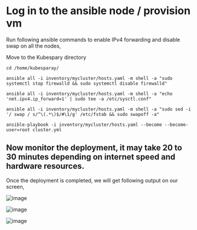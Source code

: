 # Log in to the ansible node / provision vm

Run following ansible commands to enable IPv4 forwarding and disable swap on all the nodes,

Move to the Kubespary directory

`cd /home/kubesparay/ `

`ansible all -i inventory/mycluster/hosts.yaml -m shell -a "sudo systemctl stop firewalld && sudo systemctl disable firewalld" `

`ansible all -i inventory/mycluster/hosts.yaml -m shell -a "echo 'net.ipv4.ip_forward=1' | sudo tee -a /etc/sysctl.conf" `

`ansible all -i inventory/mycluster/hosts.yaml -m shell -a "sudo sed -i '/ swap / s/^\(.*\)$/#\1/g' /etc/fstab && sudo swapoff -a" `

`ansible-playbook -i inventory/mycluster/hosts.yaml --become --become-user=root cluster.yml `

## Now monitor the deployment, it may take 20 to 30 minutes depending on internet speed and hardware resources.

Once the deployment is completed, we will get following output on our screen,

![image](https://github.com/sourabhdey21/kubespray/assets/98477908/e421b16c-32b9-405c-847b-c2c0ed0bfe9d)


![image](https://github.com/sourabhdey21/kubespray/assets/98477908/d357f5ea-ece2-40f6-abda-c28127cfb243)


![image](https://github.com/sourabhdey21/kubespray/assets/98477908/5f4b1306-c96a-4e3d-baa4-f22d11f863f0)
